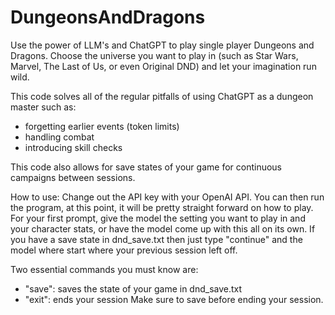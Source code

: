 # DungeonsAndDragons
Use the power of LLM's and ChatGPT to play single player Dungeons and Dragons. 
Choose the universe you want to play in (such as Star Wars, Marvel, The Last of Us, or even Original DND) and let your imagination run wild.

This code solves all of the regular pitfalls of using ChatGPT as a dungeon master such as:
 - forgetting earlier events (token limits)
 - handling combat
 - introducing skill checks

This code also allows for save states of your game for continuous campaigns between sessions.

How to use:
Change out the API key with your OpenAI API. You can then run the program, at this point, it will be pretty straight forward on how to play. For your first prompt, give the model the setting you want to play in and your character stats, or have the model come up with this all on its own. If you have a save state in dnd_save.txt then just type "continue" and the model where start where your previous session left off.

Two essential commands you must know are:
- "save": saves the state of your game in dnd_save.txt
- "exit": ends your session
Make sure to save before ending your session.

